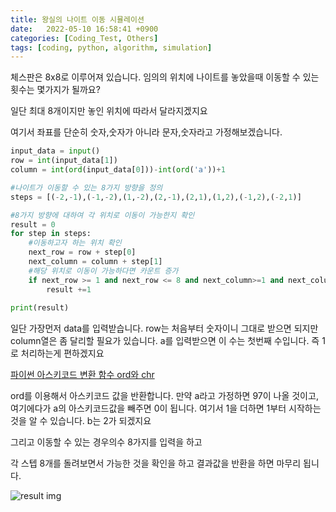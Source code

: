 ```yaml
---
title: 왕실의 나이트 이동 시뮬레이션
date:   2022-05-10 16:58:41 +0900
categories: [Coding_Test, Others]
tags: [coding, python, algorithm, simulation]
---
```


체스판은 8x8로 이루어져 있습니다. 임의의 위치에 나이트를 놓았을때 이동할 수 있는 횟수는 몇가지가 될까요?

 

일단 최대 8개이지만 놓인 위치에 따라서 달라지겠지요

 

여기서 좌표를 단순히 숫자,숫자가 아니라 문자,숫자라고 가정해보겠습니다.


```python
input_data = input()
row = int(input_data[1])
column = int(ord(input_data[0]))-int(ord('a'))+1

#나이트가 이동할 수 있는 8가지 방향을 정의
steps = [(-2,-1),(-1,-2),(1,-2),(2,-1),(2,1),(1,2),(-1,2),(-2,1)]

#8가지 방향에 대하여 각 위치로 이동이 가능한지 확인
result = 0
for step in steps:
    #이동하고자 하는 위치 확인
    next_row = row + step[0]
    next_column = column + step[1]
    #해당 위치로 이동이 가능하다면 카운트 증가
    if next_row >= 1 and next_row <= 8 and next_column>=1 and next_column <=8:
        result +=1
        
print(result)
```

일단 가장먼저 data를 입력받습니다. row는 처음부터 숫자이니 그대로 받으면 되지만 column열은 좀 달리할 필요가 있습니다. a를 입력받으면 이 수는 첫번째 수입니다. 즉 1로 처리하는게 편하겠지요

[파이썬 아스키코드 변환 함수 ord와 chr](https://jeong-daniel.github.io/posts/%ED%8C%8C%EC%9D%B4%EC%8D%AC-%EC%95%84%EC%8A%A4%ED%82%A4%EC%BD%94%EB%93%9C-%EB%B3%80%ED%99%98-%ED%95%A8%EC%88%98-ord%EC%99%80-chr/)

ord를 이용해서 아스키코드 값을 반환합니다. 만약 a라고 가정하면 97이 나올 것이고, 여기에다가 a의 아스키코드값을 빼주면 0이 됩니다. 여기서 1을 더하면 1부터 시작하는 것을 알 수 있습니다. b는 2가 되겠지요

그리고 이동할 수 있는 경우의수 8가지를 입력을 하고

각 스텝 8개를 돌려보면서 가능한 것을 확인을 하고 결과값을 반환을 하면 마무리 됩니다.

 ![result img](https://user-images.githubusercontent.com/85277660/210164546-ef8018d5-8ba8-4f74-bedb-0ccbc5eeb0f9.png)
